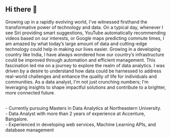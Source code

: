 ## Hi there 👋

<!--
**manvith1604/manvith1604** is a ✨ _special_ ✨ repository because its `README.md` (this file) appears on your GitHub profile.

Here are some ideas to get you started:

- 🔭 I’m currently working on ...
- 🌱 I’m currently learning ...
- 👯 I’m looking to collaborate on ...
- 🤔 I’m looking for help with ...
- 💬 Ask me about ...
- 📫 How to reach me: ...
- 😄 Pronouns: ...
- ⚡ Fun fact: ...
-->
Growing up in a rapidly evolving world, I've witnessed firsthand the transformative power of technology and data. On a
typical day, whenever I see Siri providing smart suggestions, YouTube automatically
recommending videos based on our interests, or Google maps predicting commute times, I am
amazed by what today’s large amount of data and cutting-edge technology could help in making
our lives easier. Growing in a developing country like India, I have always wondered how our
country’s infrastructure could be improved through automation and efficient management. This fascination led me on a journey to explore the realm of data analytics. I was driven by a desire to understand how data could be harnessed to address real-world challenges and enhance the quality of life for individuals and communities. As a data analyst, I'm not just crunching numbers; I'm leveraging insights to shape impactful solutions and contribute to a brighter, more connected future.

<br/>
- Currently pursuing Masters in Data Analytics at Northeastern University. <br/>
- Data Analyst with more than 2 years of experience at Accenture, Bangalore.  <br/>
- Experienced in developing web services, Machine Learning APIs, and database management <br/>



